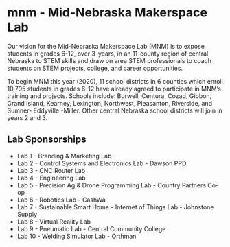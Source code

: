 # mnm - Mid-Nebraska Makerspace Lab

Our vision for the Mid-Nebraska Makerspace Lab (MNM) is to expose students in grades 6-12, over 3-years, in an 11-county region of central Nebraska to STEM skills and draw on area STEM professionals to coach students on STEM projects, college, and career opportunities. 

To begin MNM this year (2020), 11 school districts in 6 counties which enroll 10,705 students in grades 6-12 have already agreed to participate in MNM’s training and projects.  Schools include: Burwell, Centura, Cozad, Gibbon, Grand Island, Kearney, Lexington, Northwest, Pleasanton, Riverside, and Sumner- Eddyville -Miller.  Other central Nebraska school districts will join in years 2 and 3.

Lab Sponsorships
----------------

* Lab 1 - Branding & Marketing Lab
* Lab 2 - Control Systems and Electronics Lab - Dawson PPD
* Lab 3 - CNC Router Lab
* Lab 4 - Engineering Lab
* Lab 5 - Precision Ag & Drone Programming Lab - Country Partners Co-op
* Lab 6 - Robotics Lab - CashWa
* Lab 7 - Sustainable Smart Home - Internet of Things Lab - Johnstone Supply
* Lab 8 - Virtual Reality Lab
* Lab 9 - Pneumatic Lab - Central Community College
* Lab 10 - Welding Simulator Lab - Orthman



